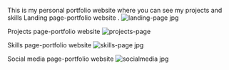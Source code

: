 This is my personal portfolio website where you can see my projects and skills 
Landing page-portfolio website .
![landing-page jpg](https://github.com/rushikeshbhand/portfolio-website/assets/112516622/5b81f87a-712c-4db8-b5ff-c4509fe82a41)


Projects page-portfolio website
![projects-page](https://github.com/rushikeshbhand/portfolio-website/assets/112516622/9f2e2407-dc9b-45ea-980b-fdee99397e8e)


Skills page-portfolio website
![skills-page jpg](https://github.com/rushikeshbhand/portfolio-website/assets/112516622/9f10a743-7647-432e-879e-6c4390a3adc2)


Social media page-portfolio website
![socialmedia jpg](https://github.com/rushikeshbhand/portfolio-website/assets/112516622/563d9ddb-857c-47a0-ae0b-b4e81bc481e7)



